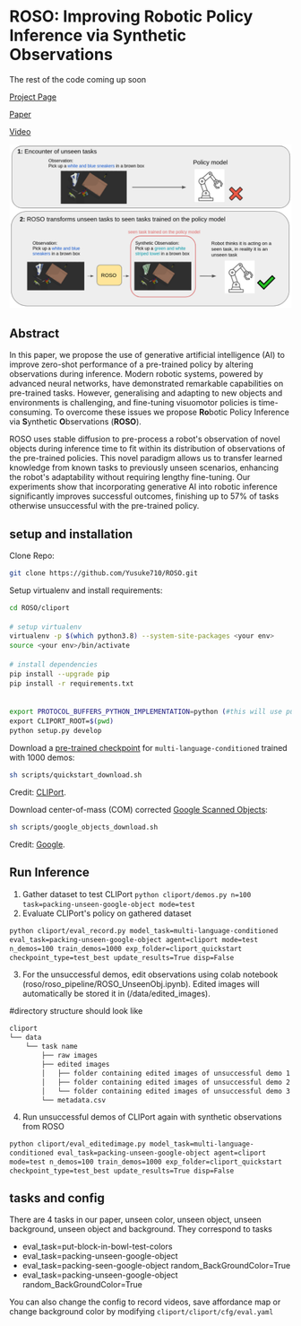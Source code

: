 # ROSO: Improving Robotic Policy Inference via Synthetic Observations
The rest of the code coming up soon

[Project Page](https://yusuke710.github.io/roso.github.io/)

[Paper]() 

[Video](https://yusuke710.github.io/roso.github.io/) 

<img src="abstract_figure.png" width="700">


## Abstract
In this paper, we propose the use of generative artificial intelligence (AI) to improve zero-shot performance of a pre-trained policy by altering observations during inference. 
Modern robotic systems, powered by advanced neural networks, have demonstrated remarkable capabilities on pre-trained tasks. However, generalising and adapting to new objects and environments is challenging, and fine-tuning visuomotor policies is time-consuming. 
To overcome these issues we propose **Ro**botic Policy Inference via **S**ynthetic **O**bservations (**ROSO**). 
 
ROSO uses stable diffusion to pre-process a robot's observation of novel objects during inference time to fit within its distribution of observations of the pre-trained policies.
This novel paradigm allows us to transfer learned knowledge from known tasks to previously unseen scenarios, enhancing the robot's adaptability without requiring lengthy fine-tuning. 
Our experiments show that incorporating generative AI into robotic inference significantly improves successful outcomes, finishing up to 57\% of tasks otherwise unsuccessful with the pre-trained policy.

## setup and installation
Clone Repo:
```bash
git clone https://github.com/Yusuke710/ROSO.git
```

Setup virtualenv and install requirements:
```bash
cd ROSO/cliport

# setup virtualenv 
virtualenv -p $(which python3.8) --system-site-packages <your env>  
source <your env>/bin/activate

# install dependencies
pip install --upgrade pip
pip install -r requirements.txt


export PROTOCOL_BUFFERS_PYTHON_IMPLEMENTATION=python (#this will use pure-Python parsing and will be much slower)
export CLIPORT_ROOT=$(pwd)
python setup.py develop
```

Download a [pre-trained checkpoint](https://github.com/cliport/cliport/releases/download/v1.0.0/cliport_quickstart.zip) for `multi-language-conditioned` trained with 1000 demos:
```bash
sh scripts/quickstart_download.sh
```

Credit: [CLIPort](https://cliport.github.io/).


Download center-of-mass (COM) corrected [Google Scanned Objects](https://github.com/cliport/cliport/releases/download/v1.0.0/google.zip):
```bash
sh scripts/google_objects_download.sh
```
Credit: [Google](#acknowledgements).


## Run Inference 
1. Gather dataset to test CLIPort
`python cliport/demos.py n=100 task=packing-unseen-google-object mode=test`    
2. Evaluate CLIPort's policy on gathered dataset

```
python cliport/eval_record.py model_task=multi-language-conditioned eval_task=packing-unseen-google-object agent=cliport mode=test n_demos=100 train_demos=1000 exp_folder=cliport_quickstart checkpoint_type=test_best update_results=True disp=False
```

3. For the unsuccessful demos, edit observations using colab notebook (roso/roso_pipeline/ROSO_UnseenObj.ipynb). Edited images will automatically be stored it in (/data/edited_images). 

#directory structure should look like 
```
cliport
└── data
    └── task name
        ├── raw images
        ├── edited images
        │   ├── folder containing edited images of unsuccessful demo 1
        │   ├── folder containing edited images of unsuccessful demo 2
        │   └── folder containing edited images of unsuccessful demo 3
        └── metadata.csv
```

4. Run unsuccessful demos of CLIPort again with synthetic observations from ROSO
```
python cliport/eval_editedimage.py model_task=multi-language-conditioned eval_task=packing-unseen-google-object agent=cliport mode=test n_demos=100 train_demos=1000 exp_folder=cliport_quickstart checkpoint_type=test_best update_results=True disp=False
```

## tasks and config
There are 4 tasks in our paper, unseen color, unseen object, unseen background, unseen object and background. They correspond to tasks
- eval_task=put-block-in-bowl-test-colors
- eval_task=packing-unseen-google-object 
- eval_task=packing-seen-google-object random_BackGroundColor=True
- eval_task=packing-unseen-google-object random_BackGroundColor=True      

You can also change the config to record videos, save affordance map or change background color by modifying `cliport/cliport/cfg/eval.yaml`

